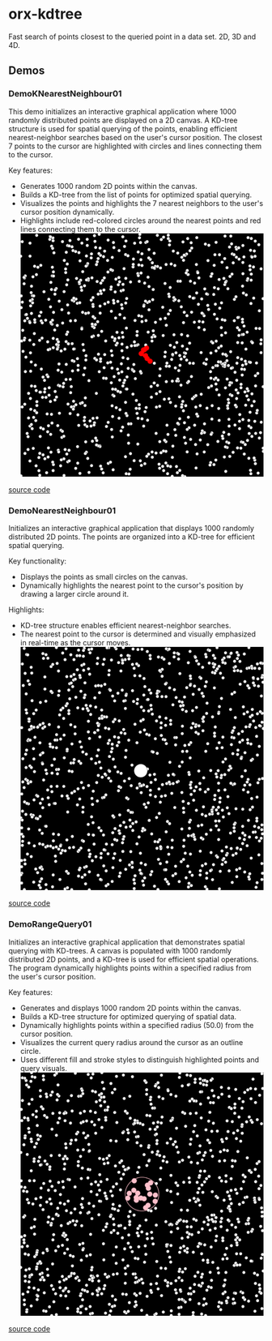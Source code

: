 # orx-kdtree

Fast search of points closest to the queried point in a data set. 2D, 3D and 4D.

<!-- __demos__ -->
## Demos
### DemoKNearestNeighbour01

This demo initializes an interactive graphical application where 1000 randomly distributed points
are displayed on a 2D canvas. A KD-tree structure is used for spatial querying of the points, enabling
efficient nearest-neighbor searches based on the user's cursor position. The closest 7 points to the
cursor are highlighted with circles and lines connecting them to the cursor.

Key features:
- Generates 1000 random 2D points within the canvas.
- Builds a KD-tree from the list of points for optimized spatial querying.
- Visualizes the points and highlights the 7 nearest neighbors to the user's cursor position dynamically.
- Highlights include red-colored circles around the nearest points and red lines connecting them to the cursor.
![DemoKNearestNeighbour01Kt](https://raw.githubusercontent.com/openrndr/orx/media/orx-kdtree/images/DemoKNearestNeighbour01Kt.png)

[source code](src/jvmDemo/kotlin/DemoKNearestNeighbour01.kt)

### DemoNearestNeighbour01

Initializes an interactive graphical application that displays 1000 randomly distributed 2D points.
The points are organized into a KD-tree for efficient spatial querying.

Key functionality:
- Displays the points as small circles on the canvas.
- Dynamically highlights the nearest point to the cursor's position by drawing a larger circle around it.

Highlights:
- KD-tree structure enables efficient nearest-neighbor searches.
- The nearest point to the cursor is determined and visually emphasized in real-time as the cursor moves.
![DemoNearestNeighbour01Kt](https://raw.githubusercontent.com/openrndr/orx/media/orx-kdtree/images/DemoNearestNeighbour01Kt.png)

[source code](src/jvmDemo/kotlin/DemoNearestNeighbour01.kt)

### DemoRangeQuery01

Initializes an interactive graphical application that demonstrates spatial querying with KD-trees.
A canvas is populated with 1000 randomly distributed 2D points, and a KD-tree is used for efficient
spatial operations. The program dynamically highlights points within a specified radius from the
user's cursor position.

Key features:
- Generates and displays 1000 random 2D points within the canvas.
- Builds a KD-tree structure for optimized querying of spatial data.
- Dynamically highlights points within a specified radius (50.0) from the cursor position.
- Visualizes the current query radius around the cursor as an outline circle.
- Uses different fill and stroke styles to distinguish highlighted points and query visuals.
![DemoRangeQuery01Kt](https://raw.githubusercontent.com/openrndr/orx/media/orx-kdtree/images/DemoRangeQuery01Kt.png)

[source code](src/jvmDemo/kotlin/DemoRangeQuery01.kt)
